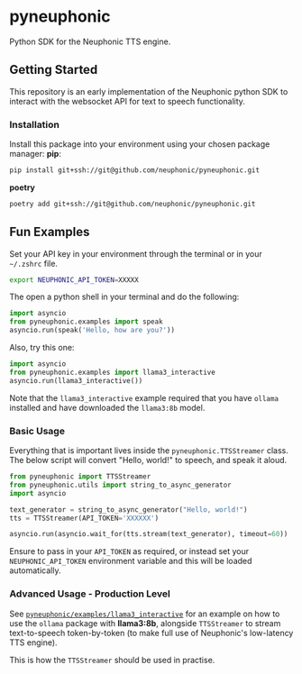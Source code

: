 # pyneuphonic
Python SDK for the Neuphonic TTS engine.

## Getting Started
This repository is an early implementation of the Neuphonic python SDK to interact with the websocket API for text to
speech functionality.

### Installation
Install this package into your environment using your chosen package manager:
**pip**:
```bash
pip install git+ssh://git@github.com/neuphonic/pyneuphonic.git
```
**poetry**
```bash
poetry add git+ssh://git@github.com/neuphonic/pyneuphonic.git
```

## Fun Examples
Set your API key in your environment through the terminal or in your `~/.zshrc` file.
```bash
export NEUPHONIC_API_TOKEN=XXXXX
```

The open a python shell in your terminal and do the following:
```python
import asyncio
from pyneuphonic.examples import speak
asyncio.run(speak('Hello, how are you?'))
```

Also, try this one:
```python
import asyncio
from pyneuphonic.examples import llama3_interactive
asyncio.run(llama3_interactive())
```
Note that the `llama3_interactive` example required that you have `ollama` installed and have downloaded the `llama3:8b`
model.

### Basic Usage
Everything that is important lives inside the `pyneuphonic.TTSStreamer` class.
The below script will convert "Hello, world!" to speech, and speak it aloud.
```python
from pyneuphonic import TTSStreamer
from pyneuphonic.utils import string_to_async_generator
import asyncio

text_generator = string_to_async_generator("Hello, world!")
tts = TTSStreamer(API_TOKEN='XXXXXX')

asyncio.run(asyncio.wait_for(tts.stream(text_generator), timeout=60))
```

Ensure to pass in your `API_TOKEN` as required, or instead set your `NEUPHONIC_API_TOKEN` environment variable and this
will be loaded automatically.

### Advanced Usage - Production Level
See [`pyneuphonic/examples/llama3_interactive`](pyneuphonic/examples/llama3_interactive.py) for an example on how to use
the `ollama` package with **llama3:8b**, alongside `TTSStreamer` to stream text-to-speech token-by-token (to make full
use of Neuphonic's low-latency TTS engine).

This is how the `TTSStreamer` should be used in practise.
